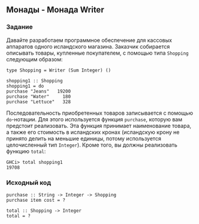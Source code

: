 ## Монады - Монада Writer

### Задание

Давайте разработаем программное обеспечение для кассовых аппаратов одного исландского магазина. Заказчик собирается описывать товары, купленные покупателем, с помощью типа `Shopping` следующим образом:

```
type Shopping = Writer (Sum Integer) ()

shopping1 :: Shopping
shopping1 = do
purchase "Jeans"   19200
purchase "Water"     180
purchase "Lettuce"   328
```

Последовательность приобретенных товаров записывается с помощью `do`-нотации. Для этого используется функция `purchase`, которую вам предстоит реализовать. Эта функция принимает наименование товара, а также его стоимость в исландских кронах (исландскую крону не принято делить на меньшие единицы, потому используется целочисленный тип `Integer`). Кроме того, вы должны реализовать функцию `total`:

```
GHCi> total shopping1
19708
```

### Исходный код

```
purchase :: String -> Integer -> Shopping
purchase item cost = ?

total :: Shopping -> Integer
total = ?
```
